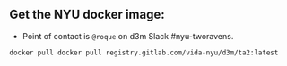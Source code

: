 ## Get the NYU docker image:

- Point of contact is `@roque` on d3m Slack #nyu-tworavens.

```
docker pull docker pull registry.gitlab.com/vida-nyu/d3m/ta2:latest
```
